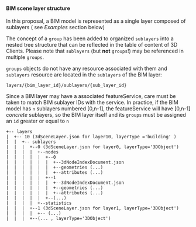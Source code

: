 #### BIM scene layer structure

In this proposal, a BIM model is represented as a single layer composed of sublayers ( see _Examples_ section below)

The concept of a `group` has been added to organized `sublayers` into a nested tree structure that can be reflected in the table of content of 3D Clients. 
Please note that `sublayers` (but **not** `groups`!) may be referenced in multiple `groups`. 

`groups` objects do not have any resource associated with them and `sublayers` resource are located in the `sublayers` of the BIM layer:

`layers/{bim_layer_id}/sublayers/{sub_layer_id}`




Since a BIM layer may have a associated featureService, care must be taken to match BIM sublayer IDs with the service. In practice, if the BIM model has  `n` sublayers numbered [0,n-1], the featureService will have [0,n-1] _concrete_ sublayers, so the BIM layer itself and its `groups` must be assigned an `id` greater or equal to `n`

``` 
+-- layers
|  +-- 10 (3dSceneLayer.json for layer10, layerType ='building' )
|  |  +-- sublayers
|  |  |  +--0 (3dSceneLayer.json for layer0, layerType='3DObject')
|  |  |  |  +--nodes
|  |  |  |  |  +--0
|  |  |  |  |  |  +--3dNodeIndexDocument.json
|  |  |  |  |  |  +--geometries (...)
|  |  |  |  |  |  +--attributes (...)
|  |  |  |  |  +--1
|  |  |  |  |  |  +--3dNodeIndexDocument.json
|  |  |  |  |  |  +--geometries (...)
|  |  |  |  |  |  +--attributes (...)
|  |  |  |  |  +--(...)
|  |  |  |  +--statistics
|  |  |  +--1 (3dSceneLayer.json for layer1, layerType='3DObject')
|  |  |  |  +-- (...)
|  |  |  +--(... , layerType='3DObject')

```




